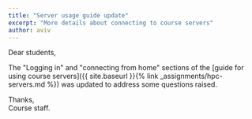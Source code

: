 ```yaml
---
title: "Server usage guide update"
excerpt: "More details about connecting to course servers"
author: aviv
---
```


Dear students, 

The "Logging in" and "connecting from home" sections of the [guide for using course servers]({{ site.baseurl }}{% link _assignments/hpc-servers.md %}) was updated to address some questions raised.

Thanks,  
Course staff.


